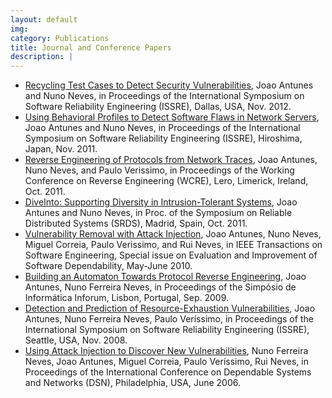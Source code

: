 ```yaml
---
layout: default
img:
category: Publications
title: Journal and Conference Papers
description: |
---
```


- [Recycling Test Cases to Detect Security Vulnerabilities](http://2012.issre.net/content/research-papers), Joao Antunes and Nuno Neves, in Proceedings of the International Symposium on Software Reliability Engineering (ISSRE), Dallas, USA, Nov. 2012.
- [Using Behavioral Profiles to Detect Software Flaws in Network Servers](http://www.navigators.di.fc.ul.pt/wiki/Publication:Antunes11d), Joao Antunes and Nuno Neves, in Proceedings of the International Symposium on Software Reliability Engineering (ISSRE), Hiroshima, Japan, Nov. 2011.
- [Reverse Engineering of Protocols from Network Traces](http://www.navigators.di.fc.ul.pt/wiki/Publication:Antunes11c), Joao Antunes, Nuno Neves, and Paulo Verissimo, in Proceedings of the Working Conference on Reverse Engineering (WCRE), Lero, Limerick, Ireland, Oct. 2011.
- [DiveInto: Supporting Diversity in Intrusion-Tolerant Systems](http://www.navigators.di.fc.ul.pt/wiki/Publication:Antunes11b), Joao Antunes and Nuno Neves, in Proc. of the Symposium on Reliable Distributed Systems (SRDS), Madrid, Spain, Oct. 2011.
- [Vulnerability Removal with Attack Injection](http://www.navigators.di.fc.ul.pt/wiki/Publication:Antunes10), Joao Antunes, Nuno Neves, Miguel Correia, Paulo Verissimo, and Rui Neves, in IEEE Transactions on Software Engineering, Special issue on Evaluation and Improvement of Software Dependability, May-June 2010.
- [Building an Automaton Towards Protocol Reverse Engineering](http://www.navigators.di.fc.ul.pt/wiki/Publication:Antunes09), Joao Antunes, Nuno Ferreira Neves, in Proceedings of the Simpósio de Informática Inforum, Lisbon, Portugal, Sep. 2009.
- [Detection and Prediction of Resource-Exhaustion Vulnerabilities](http://www.navigators.di.fc.ul.pt/wiki/Publication:Joao-antunes2008detection-and-219), Joao Antunes, Nuno Ferreira Neves, Paulo Veríssimo, in Proceedings of the International Symposium on Software Reliability Engineering (ISSRE), Seattle, USA, Nov. 2008.
- [Using Attack Injection to Discover New Vulnerabilities](http://www.navigators.di.fc.ul.pt/wiki/Publication:Nuno-ferreira-neves2006using-attack-179), Nuno Ferreira Neves, Joao Antunes, Miguel Correia, Paulo Veríssimo, Rui Neves, in Proceedings of the International Conference on Dependable Systems and Networks (DSN), Philadelphia, USA, June 2006.

